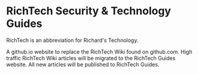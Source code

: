 # RichTech Security & Technology Guides

RichTech is an abbreviation for Richard's Technology.

A github.io website to replace the RichTech Wiki found on github.com. High traffic RichTech Wiki articles will be migrated to the RichTech Guides website. All new articles will be published to RichTech Guides.

